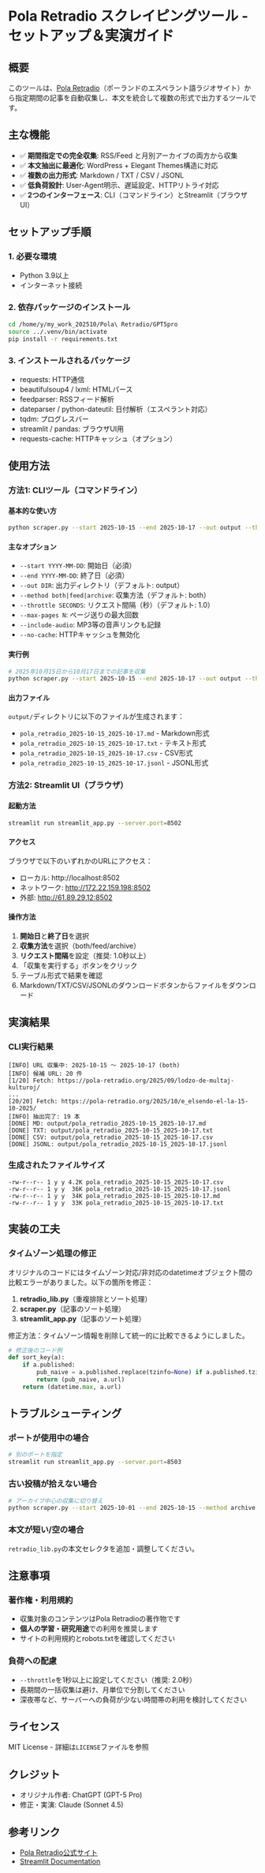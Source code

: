 # Pola Retradio スクレイピングツール - セットアップ＆実演ガイド

## 概要

このツールは、[Pola Retradio](https://pola-retradio.org/)（ポーランドのエスペラント語ラジオサイト）から指定期間の記事を自動収集し、本文を統合して複数の形式で出力するツールです。

## 主な機能

- ✅ **期間指定での完全収集**: RSS/Feed と月別アーカイブの両方から収集
- ✅ **本文抽出に最適化**: WordPress + Elegant Themes構造に対応
- ✅ **複数の出力形式**: Markdown / TXT / CSV / JSONL
- ✅ **低負荷設計**: User-Agent明示、遅延設定、HTTPリトライ対応
- ✅ **2つのインターフェース**: CLI（コマンドライン）とStreamlit（ブラウザUI）

## セットアップ手順

### 1. 必要な環境

- Python 3.9以上
- インターネット接続

### 2. 依存パッケージのインストール

```bash
cd /home/y/my_work_202510/Pola\ Retradio/GPT5pro
source ../.venv/bin/activate
pip install -r requirements.txt
```

### 3. インストールされるパッケージ

- requests: HTTP通信
- beautifulsoup4 / lxml: HTMLパース
- feedparser: RSSフィード解析
- dateparser / python-dateutil: 日付解析（エスペラント対応）
- tqdm: プログレスバー
- streamlit / pandas: ブラウザUI用
- requests-cache: HTTPキャッシュ（オプション）

## 使用方法

### 方法1: CLIツール（コマンドライン）

#### 基本的な使い方

```bash
python scraper.py --start 2025-10-15 --end 2025-10-17 --out output --throttle 2.0
```

#### 主なオプション

- `--start YYYY-MM-DD`: 開始日（必須）
- `--end YYYY-MM-DD`: 終了日（必須）
- `--out DIR`: 出力ディレクトリ（デフォルト: output）
- `--method both|feed|archive`: 収集方法（デフォルト: both）
- `--throttle SECONDS`: リクエスト間隔（秒）（デフォルト: 1.0）
- `--max-pages N`: ページ送りの最大回数
- `--include-audio`: MP3等の音声リンクも記録
- `--no-cache`: HTTPキャッシュを無効化

#### 実行例

```bash
# 2025年10月15日から10月17日までの記事を収集
python scraper.py --start 2025-10-15 --end 2025-10-17 --out output --throttle 2.0
```

#### 出力ファイル

`output/`ディレクトリに以下のファイルが生成されます：

- `pola_retradio_2025-10-15_2025-10-17.md` - Markdown形式
- `pola_retradio_2025-10-15_2025-10-17.txt` - テキスト形式
- `pola_retradio_2025-10-15_2025-10-17.csv` - CSV形式
- `pola_retradio_2025-10-15_2025-10-17.jsonl` - JSONL形式

### 方法2: Streamlit UI（ブラウザ）

#### 起動方法

```bash
streamlit run streamlit_app.py --server.port=8502
```

#### アクセス

ブラウザで以下のいずれかのURLにアクセス：

- ローカル: http://localhost:8502
- ネットワーク: http://172.22.159.198:8502
- 外部: http://61.89.29.12:8502

#### 操作方法

1. **開始日**と**終了日**を選択
2. **収集方法**を選択（both/feed/archive）
3. **リクエスト間隔**を設定（推奨: 1.0秒以上）
4. 「収集を実行する」ボタンをクリック
5. テーブル形式で結果を確認
6. Markdown/TXT/CSV/JSONLのダウンロードボタンからファイルをダウンロード

## 実演結果

### CLI実行結果

```
[INFO] URL 収集中: 2025-10-15 ～ 2025-10-17 (both)
[INFO] 候補 URL: 20 件
[1/20] Fetch: https://pola-retradio.org/2025/09/lodzo-de-multaj-kulturoj/
...
[20/20] Fetch: https://pola-retradio.org/2025/10/e_elsendo-el-la-15-10-2025/
[INFO] 抽出完了: 19 本
[DONE] MD: output/pola_retradio_2025-10-15_2025-10-17.md
[DONE] TXT: output/pola_retradio_2025-10-15_2025-10-17.txt
[DONE] CSV: output/pola_retradio_2025-10-15_2025-10-17.csv
[DONE] JSONL: output/pola_retradio_2025-10-15_2025-10-17.jsonl
```

### 生成されたファイルサイズ

```
-rw-r--r-- 1 y y 4.2K pola_retradio_2025-10-15_2025-10-17.csv
-rw-r--r-- 1 y y  36K pola_retradio_2025-10-15_2025-10-17.jsonl
-rw-r--r-- 1 y y  34K pola_retradio_2025-10-15_2025-10-17.md
-rw-r--r-- 1 y y  33K pola_retradio_2025-10-15_2025-10-17.txt
```

## 実装の工夫

### タイムゾーン処理の修正

オリジナルのコードにはタイムゾーン対応/非対応のdatetimeオブジェクト間の比較エラーがありました。以下の箇所を修正：

1. **retradio_lib.py**（重複排除とソート処理）
2. **scraper.py**（記事のソート処理）
3. **streamlit_app.py**（記事のソート処理）

修正方法：タイムゾーン情報を削除して統一的に比較できるようにしました。

```python
# 修正後のコード例
def sort_key(a):
    if a.published:
        pub_naive = a.published.replace(tzinfo=None) if a.published.tzinfo else a.published
        return (pub_naive, a.url)
    return (datetime.max, a.url)
```

## トラブルシューティング

### ポートが使用中の場合

```bash
# 別のポートを指定
streamlit run streamlit_app.py --server.port=8503
```

### 古い投稿が拾えない場合

```bash
# アーカイブ中心の収集に切り替え
python scraper.py --start 2025-10-01 --end 2025-10-15 --method archive --max-pages 10
```

### 本文が短い/空の場合

`retradio_lib.py`の本文セレクタを追加・調整してください。

## 注意事項

### 著作権・利用規約

- 収集対象のコンテンツはPola Retradioの著作物です
- **個人の学習・研究用途**での利用を推奨します
- サイトの利用規約とrobots.txtを確認してください

### 負荷への配慮

- `--throttle`を1秒以上に設定してください（推奨: 2.0秒）
- 長期間の一括収集は避け、月単位で分割してください
- 深夜帯など、サーバーへの負荷が少ない時間帯の利用を検討してください

## ライセンス

MIT License - 詳細は`LICENSE`ファイルを参照

## クレジット

- オリジナル作者: ChatGPT (GPT-5 Pro)
- 修正・実演: Claude (Sonnet 4.5)

## 参考リンク

- [Pola Retradio公式サイト](https://pola-retradio.org/)
- [Streamlit Documentation](https://docs.streamlit.io/)
